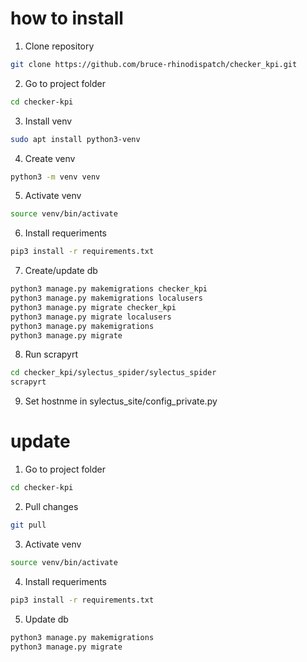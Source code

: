 # how to install 

1. Сlone repository
```bash
git clone https://github.com/bruce-rhinodispatch/checker_kpi.git
```

2. Go to project folder
```bash
cd checker-kpi
```

3. Install venv
```bash
sudo apt install python3-venv
```

4. Create venv
```bash
python3 -m venv venv
```

5. Activate venv
```bash
source venv/bin/activate 
```

6. Install requeriments
```bash
pip3 install -r requirements.txt
```

7. Create/update  db
```bash
python3 manage.py makemigrations checker_kpi
python3 manage.py makemigrations localusers
python3 manage.py migrate checker_kpi
python3 manage.py migrate localusers
python3 manage.py makemigrations
python3 manage.py migrate
```

8. Run scrapyrt
```bash
cd checker_kpi/sylectus_spider/sylectus_spider 
scrapyrt
```

9. Set hostnme in sylectus_site/config_private.py

# update

1. Go to project folder
```bash
cd checker-kpi
```
2. Pull  changes
```bash
git pull 
```

3. Activate venv
```bash
source venv/bin/activate 
```

4. Install requeriments
```bash
pip3 install -r requirements.txt
```

5. Update  db
```bash
python3 manage.py makemigrations
python3 manage.py migrate
```
